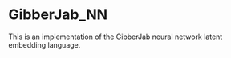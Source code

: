 # GibberJab_NN
This is an implementation of the GibberJab neural network latent embedding language. 
